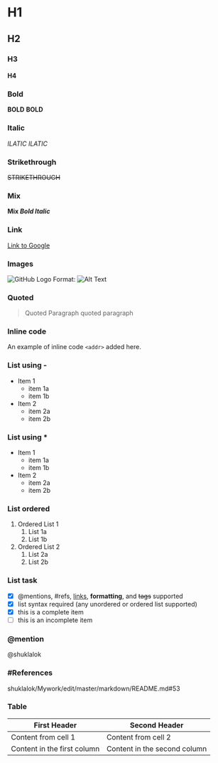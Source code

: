 # H1
## H2
### H3
#### H4

### Bold
**BOLD** __BOLD__
### Italic
*ILATIC* _ILATIC_
### Strikethrough
~~STRIKETHROUGH~~
### Mix
**Mix *Bold Italic***
### Link
[Link to Google](www.google.co.in)
### Images
![GitHub Logo](/images/logo.png)
Format: ![Alt Text](url)
### Quoted
> Quoted Paragraph
> quoted paragraph
### Inline code
An example of inline code
`<addr>` added here.
### List using -
- Item 1
  - item 1a
  - item 1b
- Item 2
  - item 2a
  - item 2b
### List using *
* Item 1
  * item 1a
  * item 1b
* Item 2
  * item 2a
  * item 2b
### List ordered
1. Ordered List 1
   1. List 1a
   1. List 1b
1. Ordered List 2
   1. List 2a
   1. List 2b
### List task
- [x] @mentions, #refs, [links](), **formatting**, and <del>tags</del> supported
- [x] list syntax required (any unordered or ordered list supported)
- [x] this is a complete item
- [ ] this is an incomplete item
### @mention
@shuklalok
### #References
   shuklalok/Mywork/edit/master/markdown/README.md#53
### Table
First Header | Second Header
------------ | -------------
Content from cell 1 | Content from cell 2
Content in the first column | Content in the second column
